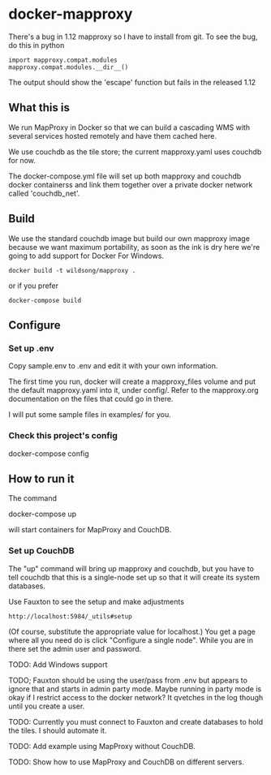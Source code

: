 # docker-mapproxy

There's a bug in 1.12 mapproxy so I have to install from git.
To see the bug, do this in python

    import mapproxy.compat.modules
    mapproxy.compat.modules.__dir__()

The output should show the 'escape' function but fails in the released 1.12

## What this is

We run MapProxy in Docker so that we can build a cascading WMS
with several services hosted remotely and have them cached here.

We use couchdb as the tile store; the current mapproxy.yaml
uses couchdb for now.

The docker-compose.yml file will set up both mapproxy and couchdb
docker containerss and link them together over a private docker
network called 'couchdb_net'.

## Build

We use the standard couchdb image but build our own mapproxy image
because we want maximum portability, as soon as the ink is dry here
we're going to add support for Docker For Windows.

    docker build -t wildsong/mapproxy .

or if you prefer

    docker-compose build

## Configure

### Set up .env

Copy sample.env to .env and edit it with your own information.

The first time you run, docker will create a mapproxy_files volume and
put the default mapproxy.yaml into it, under config/. Refer to the
mapproxy.org documentation on the files that could go in there.

I will put some sample files in examples/ for you.

### Check this project's config

   docker-compose config

## How to run it

The command

   docker-compose up

will start containers for MapProxy and CouchDB.

### Set up CouchDB

The "up" command will bring up mapproxy and couchdb, but you have to tell couchdb
that this is a single-node set up so that it will create its system databases.

Use Fauxton to see the setup and make adjustments

    http://localhost:5984/_utils#setup

(Of course, substitute the appropriate value for localhost.) You get a page
where all you need do is click "Configure a single node". While you are in there
set the admin user and password.

TODO: Add Windows support

TODO; Fauxton should be using the user/pass from .env but appears to ignore that and starts in admin party mode.
Maybe running in party mode is okay if I restrict access to the docker network? It qvetches in the log though
until you create a user.

TODO: Currently you must connect to Fauxton and create databases to hold the tiles.
I should automate it.

TODO: Add example using MapProxy without CouchDB.

TODO: Show how to use MapProxy and CouchDB on different servers.

